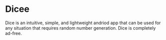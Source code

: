 # Dicee
Dice is an intuitive, simple, and lightweight andriod app that can be used for any situation that requires random number generation. Dice is completely ad-free.
